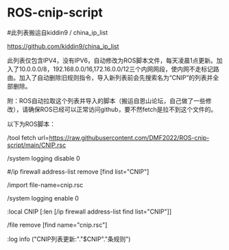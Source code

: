 # ROS-cnip-script
#此列表搬运自kiddin9 / china_ip_list

https://github.com/kiddin9/china_ip_list

此列表仅包含IPV4，没有IPV6，自动修改为ROS脚本文件，每天凌晨1点更新。加入了10.0.0.0/8，192.168.0.0/16,172.16.0.0/12三个内网网段，使内网不走标记路由。加入了自动删除旧规则指令，导入新列表前会先搜索名为“CNIP”的列表并全部删除。

附：ROS自动拉取这个列表并导入的脚本（搬运自恩山论坛，自己做了一些修改），请确保ROS已经可以正常访问github，要不然fetch是拉不到这个文件的。

以下为ROS脚本：

/tool fetch url=https://raw.githubusercontent.com/DMF2022/ROS-cnip-script/main/CNIP.rsc

/system logging disable 0

#/ip firewall address-list remove [find list="CNIP"]

/import file-name=cnip.rsc

/system logging enable 0

:local CNIP [:len [/ip firewall address-list find list="CNIP"]]

/file remove [find name="cnip.rsc"]

:log info ("CNIP列表更新:"."$CNIP"."条规则")
